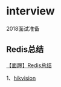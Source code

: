 # interview
2018面试准备

## Redis总结 <br/>
[【面蹄】Redis总结](https://blog.csdn.net/tian330726/article/details/84332830)


1、[hikvision](https://github.com/tyronczt/interview/blob/master/hikvision) 
